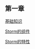 第一章
----------

[基础知识][1]

[Storm的组件][2]

[Storm的特性][3]

  [1]: https://github.com/runfriends/GettingStartedWithStorm-cn/blob/master/chapter1/Basics.md
  [2]: https://github.com/runfriends/GettingStartedWithStorm-cn/blob/master/chapter1/The%20Components%20of%20Storm.md
  [3]: https://github.com/runfriends/GettingStartedWithStorm-cn/blob/master/chapter1/The%20Properties%20of%20Storm.md
